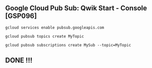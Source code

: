 ## Google Cloud Pub Sub: Qwik Start - Console [GSP096]

```
gcloud services enable pubsub.googleapis.com

gcloud pubsub topics create MyTopic

gcloud pubsub subscriptions create MySub --topic=MyTopic

```

## DONE !!!
